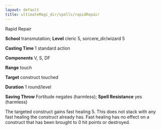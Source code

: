 ```yaml
---
layout: default
title: ultimateMagi_dir/spells/rapidRepair
---
```

Rapid Repair

**School** transmutation; **Level** cleric 5, sorcere_dir/wizard 5

**Casting Time** 1 standard action

**Components** V, S, DF

**Range** touch

**Target** construct touched

**Duration** 1 round/level

**Saving Throw** Fortitude negates (harmless); **Spell Resistance** yes (harmless)

The targeted construct gains fast healing 5. This does not stack with any fast healing the construct already has. Fast healing has no effect on a construct that has been brought to 0 hit points or destroyed.

